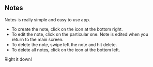 ## Notes
Notes is really simple and easy to use app. 
* To create the note, click on the icon at the bottom right.
* To edit the note, click on the particular one. Note is edited when you return to the main screen.
* To delete the note, swipe left the note and hit delete.
* To delete all notes, click on the icon at the bottom left.

Right it down!

